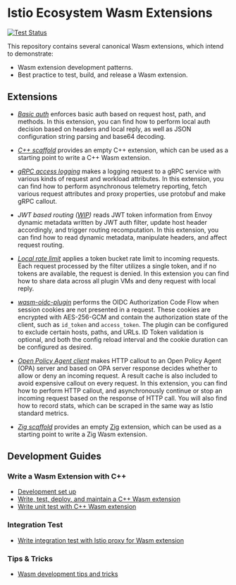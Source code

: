 # Istio Ecosystem Wasm Extensions

[![Test Status][test-badge]][test-link]

This repository contains several canonical Wasm extensions, which intend to demonstrate:

* Wasm extension development patterns.
* Best practice to test, build, and release a Wasm extension.

## Extensions

* *[Basic auth](/extensions/basic_auth/)* enforces basic auth based on request host, path, and methods. In this extension, you can find how to perform local auth decision based on headers and local reply, as well as JSON configuration string parsing and base64 decoding.

* *[C++ scaffold](/extensions/scaffold/)* provides an empty C++ extension, which can be used as a starting point to write a C++ Wasm extension.

* *[gRPC access logging](./extensions/grpc_logging)* makes a logging request to a gRPC service with various kinds of request and workload attributes. In this extension, you can find how to perform asynchronous telemetry reporting, fetch various request attributes and proxy properties, use protobuf and make gRPC callout.

* *JWT based routing ([WIP](https://github.com/istio-ecosystem/wasm-extensions/issues/16))* reads JWT token information from Envoy dynamic metadata written by JWT auth filter, update host header accordingly, and trigger routing recomputation. In this extension, you can find how to read dynamic metadata, manipulate headers, and affect request routing.

* *[Local rate limit](/extensions/local_rate_limit/)* applies a token bucket rate limit to incoming requests. Each request processed by the filter utilizes a single token, and if no tokens are available, the request is denied. In this extension you can find how to share data across all plugin VMs and deny request with local reply.

* *[wasm-oidc-plugin](https://github.com/antonengelhardt/wasm-oidc-plugin)* performs the OIDC Authorization Code Flow when session cookies are not presented in a request. These cookies are encrypted with AES-256-GCM and contain the authorization state of the client, such as `id_token` and `access_token`. The plugin can be configured to exclude certain hosts, paths, and URLs. ID Token validation is optional, and both the config reload interval and the cookie duration can be configured as desired.

* *[Open Policy Agent client](/extensions/open_policy_agent)* makes HTTP callout to an Open Policy Agent (OPA) server and based on OPA server response decides whether to allow or deny an incoming request. A result cache is also included to avoid expensive callout on every request. In this extension, you can find how to perform HTTP callout, and asynchronously continue or stop an incoming request based on the response of HTTP call. You will also find how to record stats, which can be scraped in the same way as Istio standard metrics.

* *[Zig scaffold](/extensions/zig_demo/)* provides an empty [Zig](https://ziglang.org/) extension, which can be used as a starting point to write a Zig Wasm extension.

## Development Guides

### Write a Wasm Extension with C++

* [Development set up](doc/development-setup.md)
* [Write, test, deploy, and maintain a C++ Wasm extension](./doc/write-a-wasm-extension-with-cpp.md)
* [Write unit test with C++ Wasm extension](./doc/write-cpp-unit-test.md)

### Integration Test

* [Write integration test with Istio proxy for Wasm extension](./doc/write-integration-test.md)

### Tips & Tricks

* [Wasm development tips and tricks](https://github.com/istio-ecosystem/wasm-extensions/wiki/Wasm-Development-Tips&Tricks)

[test-badge]: https://github.com/istio-ecosystem/wasm-extensions/workflows/Test/badge.svg
[test-link]: https://github.com/istio-ecosystem/wasm-extensions/actions?query=workflow%3ATest
